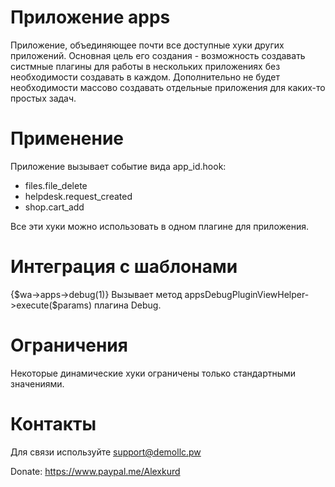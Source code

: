 # Приложение apps
Приложение, объединяющее почти все доступные хуки других приложений. Основная цель его создания - возможность создавать систмные плагины для работы в нескольких приложениях без необходимости создавать в каждом. Дополнительно не будет необходимости массово создавать отдельные приложения для каких-то простых задач. 

# Применение
Приложение вызывает событие вида app_id.hook:
- files.file_delete
- helpdesk.request_created
- shop.cart_add

Все эти хуки можно использовать в одном плагине для приложения.

# Интеграция с шаблонами
{$wa->apps->debug(1)} Вызывает метод appsDebugPluginViewHelper->execute($params) плагина Debug.

# Ограничения
Некоторые динамические хуки ограничены только стандартными значениями.

# Контакты

Для связи используйте support@demollc.pw

Donate:
https://www.paypal.me/Alexkurd
